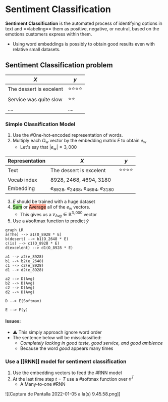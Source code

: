 ---
---

# Sentiment Classification

**Sentiment Classification** is the automated process of identifying options in text and ==labeling== them as positive, negative, or neutral, based on the emotions customers express within them.
- Using word embeddings is possibly to obtain good results even with relative small datasets.

## Sentiment Classification problem

| $X$                     | $y$          |
| ----------------------- | ------------ |
| The dessert is excelent | ⭐️⭐️⭐️⭐️ |
| Service was quite slow  | ⭐️⭐️       |
| ....                        |        ....      |

### Simple Classification Model

1. Use the #One-hot-encoded representation of words.
2. Multiply each $O_w$ vector by the embedding matrix $E$ to obtain $e_w$
	- Let's say that $|e_w| = 3,000$

|Representation| $X$                     | $y$          |
|---| ----------------------- | ------------ |
|Text| The dessert is excelent | ⭐️⭐️⭐️⭐️ |
|Vocab index| 8928, 2468, 4694, 3180  |              |
|Embedding|  $e_{8928}$, $e_{2468}$, $e_{4694},$ $e_{3180}$                      |              |


3. $E$ should be trained with a huge dataset
4. <mark style='background-color: #9CE684 !important'>Sum</mark> or <mark style='background-color: #FFA793 !important'>Average</mark> all of the $e_w$ vectors.
	- This gives us a $v_{Avg} \in \mathbb{R} ^{3,000}$ vector
5. Use a #softmax function to predict $\hat y$

```mermaid
graph LR
a(The) --> a1(O_8928 * E)
b(desert) --> b1(O_2648 * E)
c(is) --> c1(O_8928 * E)
d(excelent) --> d1(O_8928 * E)

a1 --> a2(e_8928)
b1 --> b2(e_2648)
c1 --> c2(e_8928)
d1 --> d2(e_8928)

a2 --> D(Avg)
b2 --> D(Avg)
c2 --> D(Avg)
d2 --> D(Avg)

D --> E(Softmax)

E --> F(y)
```

#### Issues:
- ⚠️ This simply approach ignore word order
- The sentence below will be missclassified:
	- *Completely lacking in good taste, good service, and good ambience*
	- Because the word *good* appears many times

### Use a [[RNN]] model for sentiment classification

1. Use the embedding vectors to feed the #RNN model
2. At the last time step $t = T$ use a #softmax function over $a^T$
	- A Many-to-one #RNN

![[Captura de Pantalla 2022-01-05 a la(s) 9.45.58.png]]